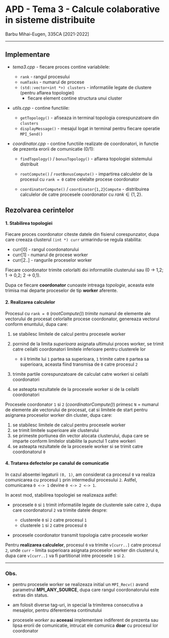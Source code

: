 # APD - Tema 3 - Calcule colaborative in sisteme distribuite

Barbu Mihai-Eugen, 335CA [2021-2022]

----

## Implementare

- _tema3.cpp_ - fiecare proces contine variabilele:
    - `rank` - rangul procesului
    - `numTasks` - numarul de procese
    - `(std::vector<int *>) clusters` - informatiile legate
        de clustere (pentru aflarea topologiei)
        - fiecare element contine structura unui cluster

- _utils.cpp_ - contine functiile:
    - `getTopology()` - afiseaza in terminal topologia
                        corespunzatoare din ``clusters``
    - `displayMessage()` - mesajul logat in terminal
                           pentru fiecare operatie `MPI_Send()`

- _coordinator.cpp_ - contine functiile realizate de coordonatori,
                      in functie de prezenta
                      erorii de comunicatie (0/1):
    - `findTopology()`
    / `bonusTopology()` - aflarea topologiei
                          sistemului distribuit

    - `rootCompute()`
    / `rootBonusCompute()` - impartirea calculelor de la
                             procesul cu `rank = 0` catre
                             celelalte procese coordonator

    - `coordinatorCompute()`
    / `coordinator{1,2}Compute`
            - distribuirea calculelor de catre
              procesele coordonator cu $rank \in \{1,2\}$.

## Rezolvarea cerintelor

#### 1. Stabilirea topologiei

Fiecare proces coordonator citeste datele
din fisierul corespunzator,
dupa care creeaza clusterul `(int *) curr`
urmarindu-se regula stabilita:
- curr[0] - rangul coordonatorului
- curr[1] - numarul de procese worker
- curr[2..] - rangurile proceselor worker

Fiecare coordonator trimite celorlalti doi
informatiile clusterului sau (0 -> 1,2; 1 -> 0,2; 2 -> 0,1).

Dupa ce fiecare **coordonator** cunoaste
intreaga _topologie_, aceasta este trimisa
mai departe proceselor de tip **worker** aferente.

#### 2. Realizarea calculelor

Procesul cu `rank = 0` (_rootCompute()_)
_trimite_ numarul de elemente ale vectorului de procesat
celorlalte procese coordonator, genereaza vectorul
conform enuntului, dupa care:

1. se stabilesc limitele de calcul pentru procesele worker
2. pornind de la limita _superioara_ asignata ultimului proces worker,
   se trimit catre ceilalti coordonatori
   limitele inferioare pentru clusterele lor

    - `0` ii trimite lui `1` partea sa superioara,
      `1` trimite catre `0` partea sa superioara,
      aceasta fiind transmisa de `0` catre procesul `2`

3. trimite partile corespunzatoare de calculat
   catre workeri si ceilalti coordonatori
4. se asteapta rezultatele de la procesele worker
   si de la ceilalti coordonatori

Procesele coordonator `1` si `2` (_coordinatorCompute()_) primesc
`N` = numarul de elemente ale vectorului de procesat,
cat si limitele de start pentru asignarea
proceselor worker din cluster, dupa care:

1. se stabilesc limitele de calcul pentru procesele worker
2. se trimit limitele superioare ale clusterului
3. se primeste portiunea din vector alocata clusterului,
   dupa care se imparte conform limitelor stabilite
   la punctul 1 catre workeri
4. se asteapta rezultatele de la procesele worker
   si se trimit catre coordonatorul `0`

#### 4. Tratarea defectelor pe canalul de comunicatie

In cazul absentei legaturii `(0, 1)`, am considerat ca procesul `0`
va realiza comunicarea cu procesul `1` prin intermediul procesului `2`.
Astfel, comunicarea `0 <-> 1` devine `0 <-> 2 <-> 1`.

In acest mod, stabilirea topologiei se realizeaza astfel:

- procesele `0` si `1` trimit informatiile legate de
  clusterele sale catre `2`, dupa care
  coordonatorul `2` va trimite datele despre:
    - clusterele `0` si `2` catre procesul `1`
    - clusterele `1` si `2` catre procesul `0`

- procesele coordonator transmit topologia catre
  procesele worker

Pentru **realizarea calculelor**, procesul `0`
va trimite `v[curr..]` catre procesul `2`, unde
`curr` - limita superioara asignata proceselor worker
din clusterul `0`, dupa care `v[curr..]` va fi partitionat
intre procesele `1` si `2`.

----

### Obs.

- pentru procesele worker se realizeaza initial
  un `MPI_Recv()` avand parametrul **MPI_ANY_SOURCE**,
  dupa care rangul coordonatorului este extras din status.

- am folosit diverse tag-uri, in special la trimiterea
  consecutiva a mesajelor, pentru diferentierea continutului

- procesele _worker_ au **aceeasi** implementare indiferent
  de prezenta sau lipsa erorii de comunicatie, intrucat
  ele comunica **doar** cu procesul lor coordonator
